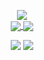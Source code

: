   <p align="center">
  <a href="https://github.com/anuraghazra/github-readme-stats"> 
    <img align="center" src="https://github-readme-stats.vercel.app/api?username=gcholette&include_all_commits=true&show_icons=true&theme=material-palenight&hide_title=true&hide_border=false&bg_color=359,22324a,351f44&title_color=fff&text_color=fff" />
    </a>
  <br />
    <a href="https://github.com/anuraghazra/github-readme-stats"> 
    <img align="center" src="https://github-readme-stats.vercel.app/api/top-langs/?username=gcholette&layout=compact&&theme=material-palenight&hide_title=true&hide=java,smarty,vim%20script&langs_count=15&bg_color=325,22324a,351f43&title_color=fff&text_color=fff&card_width=445&exclude_repo=xscreensaver,logue-sdk,galaxy-xscreensaver" />
    </a>
    <img align="center" src="https://github-readme-streak-stats.herokuapp.com/?user=gcholette"/>
  </p>
  
<p align="center">
  <img src="https://komarev.com/ghpvc/?username=your-github-username" />
  <img src="https://www.codewars.com/users/gcholette/badges/micro" />
</p>
